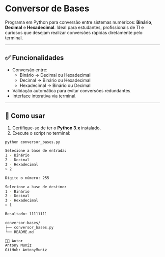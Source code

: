 # Conversor de Bases

Programa em Python para conversão entre sistemas numéricos: **Binário**, **Decimal** e **Hexadecimal**. Ideal para estudantes, profissionais de TI e curiosos que desejam realizar conversões rápidas diretamente pelo terminal.

---

## ✅ Funcionalidades

- Conversão entre:
  - Binário → Decimal ou Hexadecimal
  - Decimal → Binário ou Hexadecimal
  - Hexadecimal → Binário ou Decimal
- Validação automática para evitar conversões redundantes.
- Interface interativa via terminal.

---

## 🚀 Como usar

1. Certifique-se de ter o **Python 3.x** instalado.
2. Execute o script no terminal:

```bash
python conversor_bases.py

Selecione a base de entrada:
1 - Binário
2 - Decimal
3 - Hexadecimal
> 2

Digite o número: 255

Selecione a base de destino:
1 - Binário
2 - Decimal
3 - Hexadecimal
> 1

Resultado: 11111111

conversor-bases/
├── conversor_bases.py
└── README.md

👨‍💻 Autor
Antony Muniz
GitHub: AntonyMuniz

